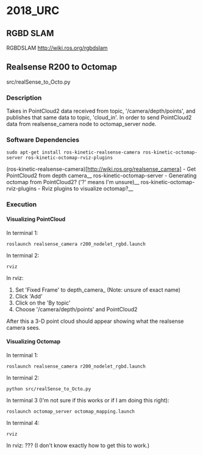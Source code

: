 # 2018_URC

## RGBD SLAM
RGBDSLAM
http://wiki.ros.org/rgbdslam

## Realsense R200 to Octomap
src/realSense_to_Octo.py

### Description
Takes in PointCloud2 data received from topic, '/camera/depth/points', and publishes that same data to topic, 'cloud_in'. In order to send PointCloud2 data from realsense_camera node to octomap_server node.

### Software Dependencies
```
sudo apt-get install ros-kinetic-realsense-camera ros-kinetic-octomap-server ros-kinetic-octomap-rviz-plugins
```
(ros-kinetic-realsense-camera)[http://wiki.ros.org/realsense_camera]     -  Get PointCloud2 from depth camera__
ros-kinetic-octomap-server       -  Generating octomap from PointCloud2? ('?' means I'm unsure)__
ros-kinetic-octomap-rviz-plugins -  Rviz plugins to visualize octomap?__

### Execution

#### Visualizing PointCloud
In terminal 1:
```
roslaunch realsense_camera r200_nodelet_rgbd.launch 
```
In terminal 2:
```
rviz
```

In rviz:
1. Set 'Fixed Frame' to depth_camera_ (Note: unsure of exact name)
2. Click 'Add'
3. Click on the 'By topic'
4. Choose '/camera/depth/points' and PointCloud2

After this a 3-D point cloud should appear showing what the realsense camera sees.

#### Visualizing Octomap
In terminal 1:
```
roslaunch realsense_camera r200_nodelet_rgbd.launch 
```

In terminal 2:
```
python src/realSense_to_Octo.py
```

In terminal 3 (I'm not sure if this works or if I am doing this right):
```
roslaunch octomap_server octomap_mapping.launch 
```
In terminal 4:
```
rviz
```

In rviz:
??? (I don't know exactly how to get this to work.)
